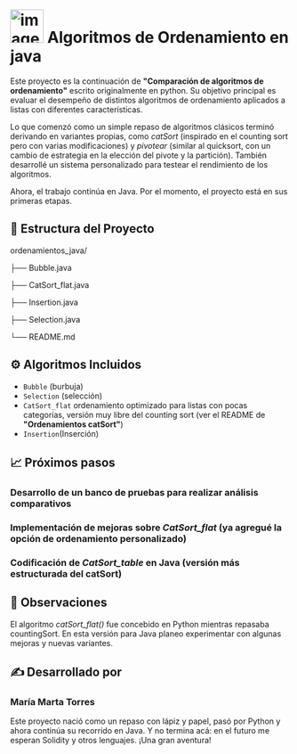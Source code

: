 # <img width="60" height="60" alt="image" src="https://github.com/user-attachments/assets/bce9f021-e7c5-40c4-8077-3a525c7c0c81" />        Algoritmos de Ordenamiento en java

Este proyecto es la continuación de **"Comparación de algoritmos de ordenamiento"** escrito originalmente en python. Su objetivo principal es evaluar el desempeño de distintos algoritmos de ordenamiento aplicados a listas con diferentes características.

Lo que comenzó como un simple repaso de algoritmos clásicos terminó derivando en variantes propias, como *catSort* (inspirado en el counting sort pero con varias modificaciones) y *pivotear* (similar al quicksort, con un cambio de estrategia en la elección del pivote y la partición). También desarrollé un sistema personalizado para testear el rendimiento de los algoritmos.

Ahora, el trabajo continúa en Java. Por el momento, el proyecto está en sus primeras etapas.

## 📂 Estructura del Proyecto
ordenamientos_java/

├── Bubble.java

├── CatSort_flat.java

├── Insertion.java

├── Selection.java

└── README.md


## ⚙️ Algoritmos Incluidos

- `Bubble` (burbuja)
- `Selection` (selección)
- `CatSort_flat` ordenamiento optimizado para listas con pocas categorías, versión muy libre del counting sort (ver el README de **"Ordenamientos catSort"**)
- `Insertion`(Inserción)

## 📈 Próximos pasos

### Desarrollo de un banco de pruebas para realizar análisis comparativos

### Implementación de mejoras sobre *CatSort_flat* (ya agregué la opción de ordenamiento personalizado)

### Codificación de *CatSort_table* en Java (versión más estructurada del catSort)

## 🧠 Observaciones
El algoritmo *catSort_flat()* fue concebido en Python mientras repasaba countingSort. En esta versión para Java planeo experimentar con algunas mejoras y nuevas variantes.

## ✍️ Desarrollado por
### María Marta Torres

Este proyecto nació como un repaso con lápiz y papel, pasó por Python y ahora continúa su recorrido en Java. Y no termina acá: en el futuro me esperan Solidity y otros lenguajes. ¡Una gran aventura!


